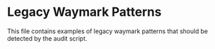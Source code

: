 <!-- Test file for legacy waymark patterns -->
# Legacy Waymark Patterns

This file contains examples of legacy waymark patterns that should be detected by the audit script.

<!-- V1 Syntax Violations -->
<!-- todo ::: test legacy +tag syntax +security -->
<!-- fixme ::: test property-based priority priority:high -->
<!-- note ::: test missing hash in reference fixes:123 -->
<!-- todo ::: test discouraged hierarchical tag #auth/google -->
<!-- FIXME ::: test all-caps marker -->

<!-- Legacy Blessed Properties -->
<!-- note ::: test legacy blessed property reason:test_reason -->
<!-- todo ::: test legacy blessed property since:v1.0 -->

<!-- Non-blessed properties -->
<!-- review ::: test non-blessed property custom:value -->

<!-- Arrays with spaces -->
<!-- todo ::: test array with spaces #cc:@alice, @bob -->

<!-- Multiple ownership/cc tags -->
<!-- refactor ::: test multiple ownership tags #owner:@alice #owner:@bob -->
<!-- alert ::: test multiple cc tags #cc:@security #cc:@ops --> 